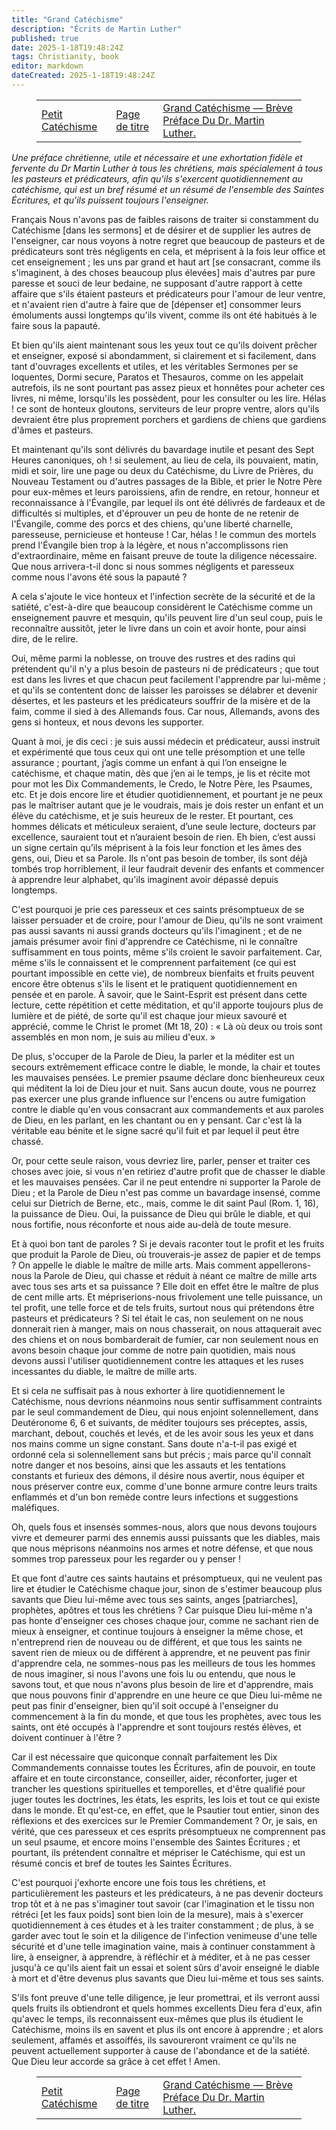 ```yaml
---
title: "Grand Catéchisme"
description: "Écrits de Martin Luther"
published: true
date: 2025-1-18T19:48:24Z
tags: Christianity, book
editor: markdown
dateCreated: 2025-1-18T19:48:24Z
---
```


<figure class="table chapter-navigator">
  <table>
    <tbody>
      <tr>
        <td>
        <a href="/fr/book/Christianity/Writings_of_Martin_Luther/Small_Catechism">
          <span class="mdi mdi-arrow-left-drop-circle"></span><span class="pl-2">Petit Catéchisme</span>
        </a>
        </td>
        <td>
        <a href="/fr/book/Christianity/Writings_of_Martin_Luther">
          <span class="mdi mdi-book-open-variant"></span><span class="pl-2">Page de titre</span>
        </a>
        </td>
        <td>
        <a href="/fr/book/Christianity/Writings_of_Martin_Luther/Large_Catechism_Preface">
          <span class="pr-2">Grand Catéchisme — Brève Préface Du Dr. Martin Luther.</span><span class="mdi mdi-arrow-right-drop-circle"></span>
        </a>
        </td>
      </tr>
    </tbody>
  </table>
</figure>

_Une préface chrétienne, utile et nécessaire et une exhortation fidèle et fervente du Dr Martin Luther à tous les chrétiens, mais spécialement à tous les pasteurs et prédicateurs, afin qu'ils s'exercent quotidiennement au catéchisme, qui est un bref résumé et un résumé de l'ensemble des Saintes Écritures, et qu'ils puissent toujours l'enseigner._



Français Nous n'avons pas de faibles raisons de traiter si constamment du Catéchisme \[dans les sermons\] et de désirer et de supplier les autres de l'enseigner, car nous voyons à notre regret que beaucoup de pasteurs et de prédicateurs sont très négligents en cela, et méprisent à la fois leur office et cet enseignement ; les uns par grand et haut art \[se consacrant, comme ils s'imaginent, à des choses beaucoup plus élevées\] mais d'autres par pure paresse et souci de leur bedaine, ne supposant d'autre rapport à cette affaire que s'ils étaient pasteurs et prédicateurs pour l'amour de leur ventre, et n'avaient rien d'autre à faire que de \[dépenser et\] consommer leurs émoluments aussi longtemps qu'ils vivent, comme ils ont été habitués à le faire sous la papauté.

Et bien qu'ils aient maintenant sous les yeux tout ce qu'ils doivent prêcher et enseigner, exposé si abondamment, si clairement et si facilement, dans tant d'ouvrages excellents et utiles, et les véritables Sermones per se loquentes, Dormi secure, Paratos et Thesauros, comme on les appelait autrefois, ils ne sont pourtant pas assez pieux et honnêtes pour acheter ces livres, ni même, lorsqu'ils les possèdent, pour les consulter ou les lire. Hélas ! ce sont de honteux gloutons, serviteurs de leur propre ventre, alors qu'ils devraient être plus proprement porchers et gardiens de chiens que gardiens d'âmes et pasteurs.

Et maintenant qu'ils sont délivrés du bavardage inutile et pesant des Sept Heures canoniques, oh ! si seulement, au lieu de cela, ils pouvaient, matin, midi et soir, lire une page ou deux du Catéchisme, du Livre de Prières, du Nouveau Testament ou d'autres passages de la Bible, et prier le Notre Père pour eux-mêmes et leurs paroissiens, afin de rendre, en retour, honneur et reconnaissance à l'Évangile, par lequel ils ont été délivrés de fardeaux et de difficultés si multiples, et d'éprouver un peu de honte de ne retenir de l'Évangile, comme des porcs et des chiens, qu'une liberté charnelle, paresseuse, pernicieuse et honteuse ! Car, hélas ! le commun des mortels prend l'Évangile bien trop à la légère, et nous n'accomplissons rien d'extraordinaire, même en faisant preuve de toute la diligence nécessaire. Que nous arrivera-t-il donc si nous sommes négligents et paresseux comme nous l'avons été sous la papauté ?

A cela s'ajoute le vice honteux et l'infection secrète de la sécurité et de la satiété, c'est-à-dire que beaucoup considèrent le Catéchisme comme un enseignement pauvre et mesquin, qu'ils peuvent lire d'un seul coup, puis le reconnaître aussitôt, jeter le livre dans un coin et avoir honte, pour ainsi dire, de le relire.

Oui, même parmi la noblesse, on trouve des rustres et des radins qui prétendent qu'il n'y a plus besoin de pasteurs ni de prédicateurs ; que tout est dans les livres et que chacun peut facilement l'apprendre par lui-même ; et qu'ils se contentent donc de laisser les paroisses se délabrer et devenir désertes, et les pasteurs et les prédicateurs souffrir de la misère et de la faim, comme il sied à des Allemands fous. Car nous, Allemands, avons des gens si honteux, et nous devons les supporter.

Quant à moi, je dis ceci : je suis aussi médecin et prédicateur, aussi instruit et expérimenté que tous ceux qui ont une telle présomption et une telle assurance ; pourtant, j’agis comme un enfant à qui l’on enseigne le catéchisme, et chaque matin, dès que j’en ai le temps, je lis et récite mot pour mot les Dix Commandements, le Credo, le Notre Père, les Psaumes, etc. Et je dois encore lire et étudier quotidiennement, et pourtant je ne peux pas le maîtriser autant que je le voudrais, mais je dois rester un enfant et un élève du catéchisme, et je suis heureux de le rester. Et pourtant, ces hommes délicats et méticuleux seraient, d’une seule lecture, docteurs par excellence, sauraient tout et n’auraient besoin de rien. Eh bien, c’est aussi un signe certain qu’ils méprisent à la fois leur fonction et les âmes des gens, oui, Dieu et sa Parole. Ils n'ont pas besoin de tomber, ils sont déjà tombés trop horriblement, il leur faudrait devenir des enfants et commencer à apprendre leur alphabet, qu'ils imaginent avoir dépassé depuis longtemps.

C'est pourquoi je prie ces paresseux et ces saints présomptueux de se laisser persuader et de croire, pour l'amour de Dieu, qu'ils ne sont vraiment pas aussi savants ni aussi grands docteurs qu'ils l'imaginent ; et de ne jamais présumer avoir fini d'apprendre ce Catéchisme, ni le connaître suffisamment en tous points, même s'ils croient le savoir parfaitement. Car, même s'ils le connaissent et le comprennent parfaitement (ce qui est pourtant impossible en cette vie), de nombreux bienfaits et fruits peuvent encore être obtenus s'ils le lisent et le pratiquent quotidiennement en pensée et en parole. À savoir, que le Saint-Esprit est présent dans cette lecture, cette répétition et cette méditation, et qu'il apporte toujours plus de lumière et de piété, de sorte qu'il est chaque jour mieux savouré et apprécié, comme le Christ le promet (Mt 18, 20) : « Là où deux ou trois sont assemblés en mon nom, je suis au milieu d'eux. »

De plus, s'occuper de la Parole de Dieu, la parler et la méditer est un secours extrêmement efficace contre le diable, le monde, la chair et toutes les mauvaises pensées. Le premier psaume déclare donc bienheureux ceux qui méditent la loi de Dieu jour et nuit. Sans aucun doute, vous ne pourrez pas exercer une plus grande influence sur l'encens ou autre fumigation contre le diable qu'en vous consacrant aux commandements et aux paroles de Dieu, en les parlant, en les chantant ou en y pensant. Car c'est là la véritable eau bénite et le signe sacré qu'il fuit et par lequel il peut être chassé.

Or, pour cette seule raison, vous devriez lire, parler, penser et traiter ces choses avec joie, si vous n'en retiriez d'autre profit que de chasser le diable et les mauvaises pensées. Car il ne peut entendre ni supporter la Parole de Dieu ; et la Parole de Dieu n'est pas comme un bavardage insensé, comme celui sur Dietrich de Berne, etc., mais, comme le dit saint Paul (Rom. 1, 16), la puissance de Dieu. Oui, la puissance de Dieu qui brûle le diable, et qui nous fortifie, nous réconforte et nous aide au-delà de toute mesure.

Et à quoi bon tant de paroles ? Si je devais raconter tout le profit et les fruits que produit la Parole de Dieu, où trouverais-je assez de papier et de temps ? On appelle le diable le maître de mille arts. Mais comment appellerons-nous la Parole de Dieu, qui chasse et réduit à néant ce maître de mille arts avec tous ses arts et sa puissance ? Elle doit en effet être le maître de plus de cent mille arts. Et mépriserions-nous frivolement une telle puissance, un tel profit, une telle force et de tels fruits, surtout nous qui prétendons être pasteurs et prédicateurs ? Si tel était le cas, non seulement on ne nous donnerait rien à manger, mais on nous chasserait, on nous attaquerait avec des chiens et on nous bombarderait de fumier, car non seulement nous en avons besoin chaque jour comme de notre pain quotidien, mais nous devons aussi l'utiliser quotidiennement contre les attaques et les ruses incessantes du diable, le maître de mille arts.

Et si cela ne suffisait pas à nous exhorter à lire quotidiennement le Catéchisme, nous devrions néanmoins nous sentir suffisamment contraints par le seul commandement de Dieu, qui nous enjoint solennellement, dans Deutéronome 6, 6 et suivants, de méditer toujours ses préceptes, assis, marchant, debout, couchés et levés, et de les avoir sous les yeux et dans nos mains comme un signe constant. Sans doute n'a-t-il pas exigé et ordonné cela si solennellement sans but précis ; mais parce qu'il connaît notre danger et nos besoins, ainsi que les assauts et les tentations constants et furieux des démons, il désire nous avertir, nous équiper et nous préserver contre eux, comme d'une bonne armure contre leurs traits enflammés et d'un bon remède contre leurs infections et suggestions maléfiques.

Oh, quels fous et insensés sommes-nous, alors que nous devons toujours vivre et demeurer parmi des ennemis aussi puissants que les diables, mais que nous méprisons néanmoins nos armes et notre défense, et que nous sommes trop paresseux pour les regarder ou y penser !

Et que font d'autre ces saints hautains et présomptueux, qui ne veulent pas lire et étudier le Catéchisme chaque jour, sinon de s'estimer beaucoup plus savants que Dieu lui-même avec tous ses saints, anges [patriarches], prophètes, apôtres et tous les chrétiens ? Car puisque Dieu lui-même n'a pas honte d'enseigner ces choses chaque jour, comme ne sachant rien de mieux à enseigner, et continue toujours à enseigner la même chose, et n'entreprend rien de nouveau ou de différent, et que tous les saints ne savent rien de mieux ou de différent à apprendre, et ne peuvent pas finir d'apprendre cela, ne sommes-nous pas les meilleurs de tous les hommes de nous imaginer, si nous l'avons une fois lu ou entendu, que nous le savons tout, et que nous n'avons plus besoin de lire et d'apprendre, mais que nous pouvons finir d'apprendre en une heure ce que Dieu lui-même ne peut pas finir d'enseigner, bien qu'il soit occupé à l'enseigner du commencement à la fin du monde, et que tous les prophètes, avec tous les saints, ont été occupés à l'apprendre et sont toujours restés élèves, et doivent continuer à l'être ?

Car il est nécessaire que quiconque connaît parfaitement les Dix Commandements connaisse toutes les Écritures, afin de pouvoir, en toute affaire et en toute circonstance, conseiller, aider, réconforter, juger et trancher les questions spirituelles et temporelles, et d'être qualifié pour juger toutes les doctrines, les états, les esprits, les lois et tout ce qui existe dans le monde. Et qu'est-ce, en effet, que le Psautier tout entier, sinon des réflexions et des exercices sur le Premier Commandement ? Or, je sais, en vérité, que ces paresseux et ces esprits présomptueux ne comprennent pas un seul psaume, et encore moins l'ensemble des Saintes Écritures ; et pourtant, ils prétendent connaître et mépriser le Catéchisme, qui est un résumé concis et bref de toutes les Saintes Écritures.

C'est pourquoi j'exhorte encore une fois tous les chrétiens, et particulièrement les pasteurs et les prédicateurs, à ne pas devenir docteurs trop tôt et à ne pas s'imaginer tout savoir (car l'imagination et le tissu non rétréci [et les faux poids] sont bien loin de la mesure), mais à s'exercer quotidiennement à ces études et à les traiter constamment ; de plus, à se garder avec tout le soin et la diligence de l'infection venimeuse d'une telle sécurité et d'une telle imagination vaine, mais à continuer constamment à lire, à enseigner, à apprendre, à réfléchir et à méditer, et à ne pas cesser jusqu'à ce qu'ils aient fait un essai et soient sûrs d'avoir enseigné le diable à mort et d'être devenus plus savants que Dieu lui-même et tous ses saints.

S'ils font preuve d'une telle diligence, je leur promettrai, et ils verront aussi quels fruits ils obtiendront et quels hommes excellents Dieu fera d'eux, afin qu'avec le temps, ils reconnaissent eux-mêmes que plus ils étudient le Catéchisme, moins ils en savent et plus ils ont encore à apprendre ; et alors seulement, affamés et assoiffés, ils savoureront vraiment ce qu'ils ne peuvent actuellement supporter à cause de l'abondance et de la satiété. Que Dieu leur accorde sa grâce à cet effet ! Amen.

<figure class="table chapter-navigator">
  <table>
    <tbody>
      <tr>
        <td>
        <a href="/fr/book/Christianity/Writings_of_Martin_Luther/Small_Catechism">
          <span class="mdi mdi-arrow-left-drop-circle"></span><span class="pl-2">Petit Catéchisme</span>
        </a>
        </td>
        <td>
        <a href="/fr/book/Christianity/Writings_of_Martin_Luther">
          <span class="mdi mdi-book-open-variant"></span><span class="pl-2">Page de titre</span>
        </a>
        </td>
        <td>
        <a href="/fr/book/Christianity/Writings_of_Martin_Luther/Large_Catechism_Preface">
          <span class="pr-2">Grand Catéchisme — Brève Préface Du Dr. Martin Luther.</span><span class="mdi mdi-arrow-right-drop-circle"></span>
        </a>
        </td>
      </tr>
    </tbody>
  </table>
</figure>
